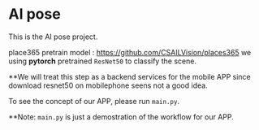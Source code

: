 # AI pose
This is the AI pose project.

place365 pretrain model : https://github.com/CSAILVision/places365
we using __pytorch__ pretrained ```ResNet50``` to classify the scene.

**We will treat this step as a backend services for the mobile APP since download resnet50 on mobilephone seens not a good idea. 

To see the concept of our APP, please run ```main.py```.

**Note: ```main.py``` is just a demostration of the workflow for our APP.

